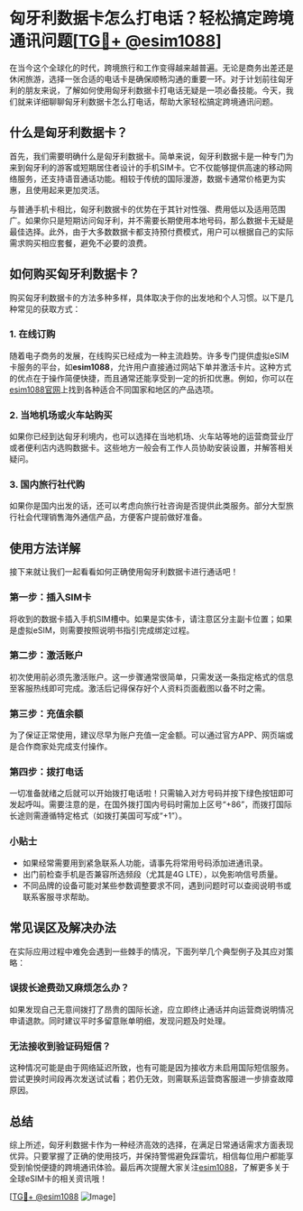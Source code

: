 # 匈牙利数据卡怎么打电话？轻松搞定跨境通讯问题[[TG💪+ @esim1088](https://t.me/s/esim1088)]

在当今这个全球化的时代，跨境旅行和工作变得越来越普遍。无论是商务出差还是休闲旅游，选择一张合适的电话卡是确保顺畅沟通的重要一环。对于计划前往匈牙利的朋友来说，了解如何使用匈牙利数据卡打电话无疑是一项必备技能。今天，我们就来详细聊聊匈牙利数据卡怎么打电话，帮助大家轻松搞定跨境通讯问题。

## 什么是匈牙利数据卡？

首先，我们需要明确什么是匈牙利数据卡。简单来说，匈牙利数据卡是一种专门为来到匈牙利的游客或短期居住者设计的手机SIM卡。它不仅能够提供高速的移动网络服务，还支持语音通话功能。相较于传统的国际漫游，数据卡通常价格更为实惠，且使用起来更加灵活。

与普通手机卡相比，匈牙利数据卡的优势在于其针对性强、费用低以及适用范围广。如果你只是短期访问匈牙利，并不需要长期使用本地号码，那么数据卡无疑是最佳选择。此外，由于大多数数据卡都支持预付费模式，用户可以根据自己的实际需求购买相应套餐，避免不必要的浪费。

## 如何购买匈牙利数据卡？

购买匈牙利数据卡的方法多种多样，具体取决于你的出发地和个人习惯。以下是几种常见的获取方式：

### 1. 在线订购

随着电子商务的发展，在线购买已经成为一种主流趋势。许多专门提供虚拟eSIM卡服务的平台，如**esim1088**，允许用户直接通过网站下单并激活卡片。这种方式的优点在于操作简便快捷，而且通常还能享受到一定的折扣优惠。例如，你可以在[esim1088官网](https://t.me/s/esim1088)上找到各种适合不同国家和地区的产品选项。

### 2. 当地机场或火车站购买

如果你已经到达匈牙利境内，也可以选择在当地机场、火车站等地的运营商营业厅或者便利店内选购数据卡。这些地方一般会有工作人员协助安装设置，并解答相关疑问。

### 3. 国内旅行社代购

如果你是国内出发的话，还可以考虑向旅行社咨询是否提供此类服务。部分大型旅行社会代理销售海外通信产品，方便客户提前做好准备。

## 使用方法详解

接下来就让我们一起看看如何正确使用匈牙利数据卡进行通话吧！

### 第一步：插入SIM卡

将收到的数据卡插入手机SIM槽中。如果是实体卡，请注意区分主副卡位置；如果是虚拟eSIM，则需要按照说明书指引完成绑定过程。

### 第二步：激活账户

初次使用前必须先激活账户。这一步骤通常很简单，只需发送一条指定格式的信息至客服热线即可完成。激活后记得保存好个人资料页面截图以备不时之需。

### 第三步：充值余额

为了保证正常使用，建议尽早为账户充值一定金额。可以通过官方APP、网页端或是合作商家处完成支付操作。

### 第四步：拨打电话

一切准备就绪之后就可以开始拨打电话啦！只需输入对方号码并按下绿色按钮即可发起呼叫。需要注意的是，在国外拨打国内号码时需加上区号“+86”，而拨打国际长途则需遵循特定格式（如拨打美国可写成“+1”）。

### 小贴士

- 如果经常需要用到紧急联系人功能，请事先将常用号码添加进通讯录。
- 出门前检查手机是否兼容所选频段（尤其是4G LTE），以免影响信号质量。
- 不同品牌的设备可能对某些参数调整要求不同，遇到问题时可以查阅说明书或联系客服寻求帮助。

## 常见误区及解决办法

在实际应用过程中难免会遇到一些棘手的情况，下面列举几个典型例子及其应对策略：

### 误拨长途费劲又麻烦怎么办？

如果发现自己无意间拨打了昂贵的国际长途，应立即终止通话并向运营商说明情况申请退款。同时建议平时多留意账单明细，发现问题及时处理。

### 无法接收到验证码短信？

这种情况可能是由于网络延迟所致，也有可能是因为接收方未启用国际短信服务。尝试更换时间段再次发送试试看；若仍无效，则需联系运营商客服进一步排查故障原因。

## 总结

综上所述，匈牙利数据卡作为一种经济高效的选择，在满足日常通话需求方面表现优异。只要掌握了正确的使用技巧，并保持警惕避免踩雷坑，相信每位用户都能享受到愉悦便捷的跨境通讯体验。最后再次提醒大家关注[esim1088](https://t.me/s/esim1088)，了解更多关于全球eSIM卡的相关资讯哦！

[[TG💪+ @esim1088](https://t.me/s/esim1088) ![Image](https://i.postimg.cc/4NQfJmqS/Snipaste-2025-05-13-00-14-12.png)]